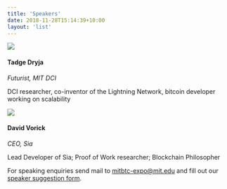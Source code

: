 ```yaml
---
title: 'Speakers'
date: 2018-11-28T15:14:39+10:00
layout: 'list'
---
```


<div class="container speakers">
<div class="row">
<div class="col-4">
<img src="/images/tadge.jpg">
</div>
<div class="col-8">
<h4>Tadge Dryja</h4>
<p><i>Futurist, MIT DCI</i></p>
<p>DCI researcher, co-inventor of the Lightning Network, bitcoin developer working on scalability</p>
</div>
</div>
<div class="row">
<div class="col-4">
<img src="/images/vorick.jpg">
</div>
<div class="col-8">
<h4>David Vorick</h4>
<p><i>CEO, Sia</i></p>
<p>Lead Developer of Sia; Proof of Work researcher; Blockchain Philosopher</p>
</div>
</div>
</div>

For speaking enquiries send mail to [mitbtc-expo@mit.edu](mailto:mitbtc-expo@mit.edu) and fill out our [speaker suggestion form](https://forms.gle/xa3LbdDrTkY3ckWz7).
